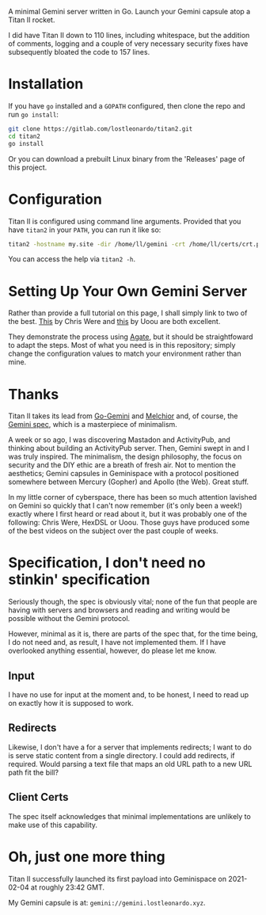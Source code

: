 A minimal Gemini server written in Go. Launch your Gemini capsule atop a Titan II rocket.

I did have Titan II down to 110 lines, including whitespace, but the addition of comments, 
logging and a couple of very necessary security fixes have subsequently bloated the code to 157 lines. 

# Installation

If you have `go` installed and a `GOPATH` configured, then clone the repo and run `go install`:

```sh
git clone https://gitlab.com/lostleonardo/titan2.git
cd titan2
go install
```

Or you can download a prebuilt Linux binary from the 'Releases' page of this project. 

# Configuration

Titan II is configured using command line arguments. Provided that you have `titan2` in your `PATH`,
you can run it like so:

```sh
titan2 -hostname my.site -dir /home/ll/gemini -crt /home/ll/certs/crt.pem -key /home/ll/certs/key.pem -port 1965
```

You can access the help via `titan2 -h`.

# Setting Up Your Own Gemini Server

Rather than provide a full tutorial on this page, I shall simply link to two of the best. 
[This](https://share.tube/videos/watch/4fe4e1f0-7896-4b8c-bfb8-2ff19c78d8e5) by
Chris Were and [this](https://share.tube/videos/watch/a44503e9-efdf-48ea-a30d-f5eec00214db) by Uoou are both excellent.

They demonstrate the process using [Agate](https://github.com/mbrubeck/agate), but it should be
straightfoward to adapt the steps. Most of what you need is
in this repository; simply change the configuration values to match your environment rather than mine.

# Thanks

Titan II takes its lead from [Go-Gemini](https://git.sr.ht/~yotam/go-gemini) and
[Melchior](https://github.com/praetoriansentry/melchior) and, of course, the 
[Gemini spec](https://gemini.circumlunar.space/docs/specification.html), which is a masterpiece of minimalism.

A week or so ago, I was discovering Mastadon and ActivityPub, and thinking about building an ActivityPub
server. Then, Gemini swept in and I was truly inspired. The minimalism, the design philosophy, the focus on security
and the DIY ethic are a breath of fresh air. Not to mention the aesthetics; Gemini capsules in Geminispace with
a protocol positioned somewhere between Mercury (Gopher) and Apollo (the Web). Great stuff.

In my little corner of cyberspace, there has been so much attention lavished on Gemini so quickly
that I can't now remember (it's only been a week!) exactly where I first heard or read about it, but it was probably
one of the following: Chris Were, HexDSL or Uoou. Those guys have produced some of the best videos on the subject over the past couple of weeks.

# Specification, I don't need no stinkin' specification

Seriously though, the spec is obviously vital; none of the fun that people are having with servers
and browsers and reading and writing would be possible without the Gemini protocol.

However, minimal as it is, there are parts of the spec that, for the time being, I do not need and, as result, I have not implemented them. If I have overlooked anything essential, however, do please let me know.

## Input

I have no use for input at the moment and, to be honest, I need to read up on exactly how it is supposed to work.

## Redirects

Likewise, I don't have a for a server that implements redirects; I want to do is serve static content from a single directory. I could add redirects, if required. Would parsing a text file that maps an old URL path to a new URL path fit the bill?

## Client Certs

The spec itself acknowledges that minimal implementations are unlikely to make use of this capability.

# Oh, just one more thing

Titan II successfully launched its first payload into Geminispace on 2021-02-04 at roughly 23:42 GMT.

My Gemini capsule is at: `gemini://gemini.lostleonardo.xyz`.
